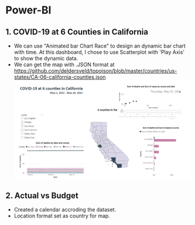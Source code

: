 # Power-BI
## **1. COVID-19 at 6 Counties in California**
   - We can use "Animated bar Chart Race" to design an dynamic bar chart with time. At this dashboard, I chose to use Scatterplot with 'Play Axis' to show the dynamic data.  
   - We can get the map with .JSON format at https://github.com/deldersveld/topojson/blob/master/countries/us-states/CA-06-california-counties.json
     ![COVID-19 at 6 counties in California](https://github.com/JudyLLZhang/Power-BI/blob/main/COVID19.png)
## **2. Actual vs Budget**
   - Created a calendar accroding the dataset.
   - Location format set as country for map.

